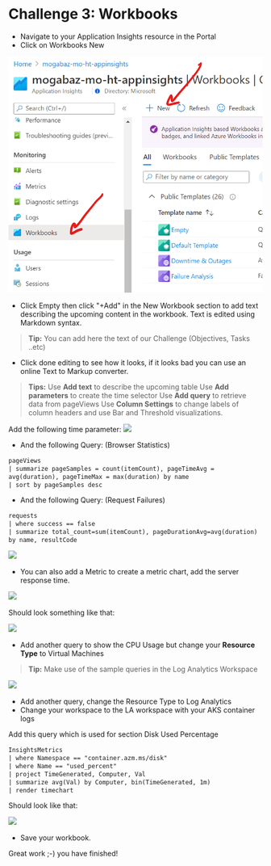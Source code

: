 
# Challenge 3: Workbooks

- Navigate to your Application Insights resource in the Portal
- Click on Workbooks New

![](../images/image145.png)

- Click Empty then click "+Add" in the New Workbook section to add text describing the upcoming content in the workbook. Text is edited using Markdown syntax.

>**Tip:** You can add here the text of our Challenge (Objectives, Tasks ..etc)
  
- Click done editing to see how it looks, if it looks bad you can use an online Text to Markup converter.
  
>**Tips:**
Use **Add text** to describe the upcoming table
Use **Add parameters** to create the time selector
Use **Add query** to retrieve data from pageViews
Use **Column Settings** to change labels of column headers and use Bar and Threshold visualizations.

Add the following time parameter:
![](https://github.com/msghaleb/AzureMonitorHackathon/raw/master/images/image146.png)  
- And the following Query: (Browser Statistics)  
```
pageViews
| summarize pageSamples = count(itemCount), pageTimeAvg = avg(duration), pageTimeMax = max(duration) by name
| sort by pageSamples desc
```    
- And the following Query: (Request Failures)  
```
requests
| where success == false
| summarize total_count=sum(itemCount), pageDurationAvg=avg(duration) by name, resultCode
```

![](https://github.com/msghaleb/AzureMonitorHackathon/raw/master/images/image148.png)
- You can also add a Metric to create a metric chart, add the server response time.

![](https://github.com/msghaleb/AzureMonitorHackathon/raw/master/images/image148_2.png)
  
Should look something like that:
  
![](https://github.com/msghaleb/AzureMonitorHackathon/raw/master/images/image148_3.png)

- Add another query to show the CPU Usage but change your **Resource Type** to Virtual Machines  

>**Tip:** Make use of the sample queries in the Log Analytics Workspace

![](https://github.com/msghaleb/AzureMonitorHackathon/raw/master/images/image149.png)  
- Add another query, change the Resource Type to Log Analytics
- Change your workspace to the LA workspace with your AKS container logs
 
Add this query which is used for section Disk Used Percentage
```
InsightsMetrics
| where Namespace == "container.azm.ms/disk" 
| where Name == "used_percent"
| project TimeGenerated, Computer, Val 
| summarize avg(Val) by Computer, bin(TimeGenerated, 1m)
| render timechart
```
  

Should look like that:

![](https://github.com/msghaleb/AzureMonitorHackathon/raw/master/images/image150.png)
 

- Save your workbook.

Great work ;-) you have finished!
